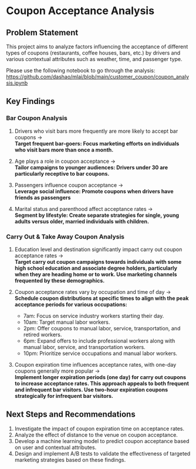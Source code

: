 # Coupon Acceptance Analysis

## Problem Statement

This project aims to analyze factors influencing the acceptance of different types of coupons (restaurants, coffee houses, bars, etc.) by drivers and various contextual attributes such as weather, time, and passenger type.

Please use the following notebook to go through the analysis: https://github.com/dashao/mlai/blob/main/customer_coupon/coupon_analysis.ipynb

## Key Findings

### Bar Coupon Analysis

1. Drivers who visit bars more frequently are more likely to accept bar coupons &rarr;  
**Target frequent bar-goers: Focus marketing efforts on individuals who visit bars more than once a month.**

2. Age plays a role in coupon acceptance &rarr;  
**Tailor campaigns to younger audiences: Drivers under 30 are particularly receptive to bar coupons.**

3. Passengers influence coupon acceptance &rarr;  
**Leverage social influence: Promote coupons when drivers have friends as passengers**

4. Marital status and parenthood affect acceptance rates &rarr;  
**Segment by lifestyle: Create separate strategies for single, young adults versus older, married individuals with children.**
   

### Carry Out & Take Away Coupon Analysis

1. Education level and destination significantly impact carry out coupon acceptance rates &rarr;  
**Target carry out coupon campaigns towards individuals with some high school education and associate degree holders, particularly when they are heading home or to work. Use marketing channels frequented by these demographics.**

2. Coupon acceptance rates vary by occupation and time of day &rarr;  
**Schedule coupon distributions at specific times to align with the peak acceptance periods for various occupations:**
   - 7am: Focus on service industry workers starting their day.
   - 10am: Target manual labor workers.
   - 2pm: Offer coupons to manual labor, service, transportation, and retired workers.
   - 6pm: Expand offers to include professional workers along with manual labor, service, and transportation workers.
   - 10pm: Prioritize service occupations and manual labor workers.

3.	Coupon expiration time influences acceptance rates, with one-day coupons generally more popular &rarr;  
**Implement longer expiration periods (one day) for carry out coupons to increase acceptance rates. This approach appeals to both frequent and infrequent bar visitors. Use two-hour expiration coupons strategically for infrequent bar visitors.**


## Next Steps and Recommendations

1. Investigate the impact of coupon expiration time on acceptance rates.
2. Analyze the effect of distance to the venue on coupon acceptance.
3. Develop a machine learning model to predict coupon acceptance based on user and contextual attributes.
4. Design and implement A/B tests to validate the effectiveness of targeted marketing strategies based on these findings.





